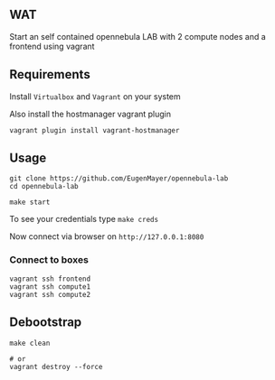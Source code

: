 ## WAT

Start an self contained opennebula LAB with 2 compute nodes and a frontend using vagrant

## Requirements

Install `Virtualbox` and `Vagrant` on your system

Also install the hostmanager vagrant plugin

```
vagrant plugin install vagrant-hostmanager
```

## Usage

```
git clone https://github.com/EugenMayer/opennebula-lab
cd opennebula-lab

make start
```

To see your credentials type `make creds`

Now connect via browser on `http://127.0.0.1:8080`

### Connect to boxes

```
vagrant ssh frontend
vagrant ssh compute1
vagrant ssh compute2
```

## Debootstrap

```
make clean

# or
vagrant destroy --force
```
